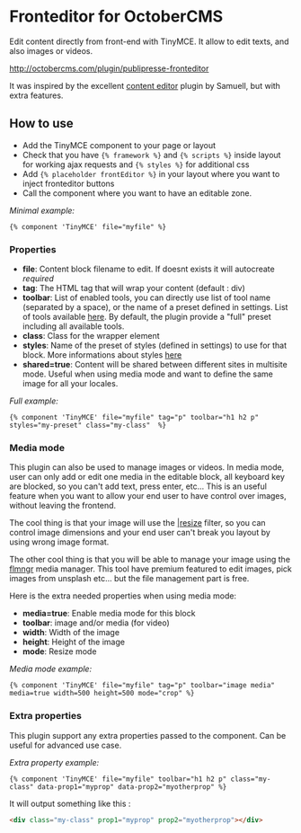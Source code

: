 # Fronteditor for OctoberCMS

Edit content directly from front-end with TinyMCE. It allow to edit texts, and also images or videos.

http://octobercms.com/plugin/publipresse-fronteditor

It was inspired by the excellent [content editor](https://octobercms.com/plugin/samuell-contenteditor) plugin by Samuell, but with extra features.

## How to use

* Add the TinyMCE component to your page or layout
* Check that you have `{% framework %}` and `{% scripts %}` inside layout for working ajax requests and `{% styles %}` for additional css
* Add `{% placeholder frontEditor %}` in your layout where you want to inject fronteditor buttons
* Call the component where you want to have an editable zone.

*Minimal example:*
```twig
{% component 'TinyMCE' file="myfile" %}
```

### Properties

* **file**: Content block filename to edit. If doesnt exists it will autocreate *required*
* **tag**: The HTML tag that will wrap your content (default : div)
* **toolbar**: List of enabled tools, you can directly use list of tool name (separated by a space), or the name of a preset defined in settings. List of tools available [here](https://www.tiny.cloud/docs/tinymce/6/available-toolbar-buttons/). By default, the plugin provide a "full" preset including all available tools.
* **class**: Class for the wrapper element
* **styles**: Name of the preset of styles (defined in settings) to use for that block. More informations about styles [here](https://www.tiny.cloud/docs/tinymce/6/user-formatting-options/#style_formats)
* **shared=true**: Content will be shared between different sites in multisite mode. Useful when using media mode and want to define the same image for all your locales.

*Full example:*
```twig
{% component 'TinyMCE' file="myfile" tag="p" toolbar="h1 h2 p" styles="my-preset" class="my-class"  %}
```

### Media mode

This plugin can also be used to manage images or videos. In media mode, user can only add or edit one media in the editable block, all keyboard key are blocked, so you can't add text, press enter, etc... This is an useful feature when you want to allow your end user to have control over images, without leaving the frontend.

The cool thing is that your image will use the [|resize](https://docs.octobercms.com/3.x/markup/filter/resize.html) filter, so you can control image dimensions and your end user can't break you layout by using wrong image format.

The other cool thing is that you will be able to manage your image using the [flmngr](https://flmngr.com/) media manager. This tool have premium featured to edit images, pick images from unsplash etc... but the file management part is free.

Here is the extra needed properties when using media mode:

* **media=true**: Enable media mode for this block
* **toolbar**: image and/or media (for video)
* **width**: Width of the image
* **height**: Height of the image
* **mode**: Resize mode 


*Media mode example:*
```twig
{% component 'TinyMCE' file="myfile" tag="p" toolbar="image media" media=true width=500 height=500 mode="crop" %}
```

### Extra properties

This plugin support any extra properties passed to the component. Can be useful for advanced use case.

*Extra property example:*
```twig
{% component 'TinyMCE' file="myfile" toolbar="h1 h2 p" class="my-class" data-prop1="myprop" data-prop2="myotherprop" %}
```

It will output something like this :
```html
<div class="my-class" prop1="myprop" prop2="myotherprop"></div>
```
